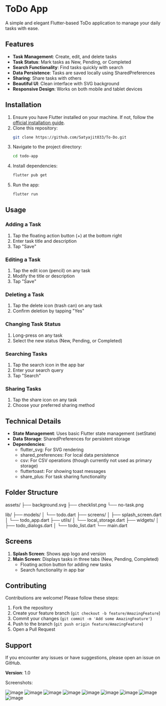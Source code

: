 # ToDo App

A simple and elegant Flutter-based ToDo application to manage your daily tasks with ease.

## Features

- **Task Management**: Create, edit, and delete tasks
- **Task Status**: Mark tasks as New, Pending, or Completed
- **Search Functionality**: Find tasks quickly with search
- **Data Persistence**: Tasks are saved locally using SharedPreferences
- **Sharing**: Share tasks with others
- **Beautiful UI**: Clean interface with SVG background
- **Responsive Design**: Works on both mobile and tablet devices

## Installation

1. Ensure you have Flutter installed on your machine. If not, follow the [official installation guide](https://flutter.dev/docs/get-started/install).
2. Clone this repository:
   ```bash
   git clone https://github.com/Satyajit033/To-Do.git
   ```
3. Navigate to the project directory:
   ```bash
   cd todo-app
   ```
4. Install dependencies:
   ```bash
   flutter pub get
   ```
5. Run the app:
   ```bash
   flutter run
   ```

## Usage

### Adding a Task
1. Tap the floating action button (+) at the bottom right
2. Enter task title and description
3. Tap "Save"

### Editing a Task
1. Tap the edit icon (pencil) on any task
2. Modify the title or description
3. Tap "Save"

### Deleting a Task
1. Tap the delete icon (trash can) on any task
2. Confirm deletion by tapping "Yes"

### Changing Task Status
1. Long-press on any task
2. Select the new status (New, Pending, or Completed)

### Searching Tasks
1. Tap the search icon in the app bar
2. Enter your search query
3. Tap "Search"

### Sharing Tasks
1. Tap the share icon on any task
2. Choose your preferred sharing method

## Technical Details

- **State Management**: Uses basic Flutter state management (setState)
- **Data Storage**: SharedPreferences for persistent storage
- **Dependencies**:
  - flutter_svg: For SVG rendering
  - shared_preferences: For local data persistence
  - csv: For CSV operations (though currently not used as primary storage)
  - fluttertoast: For showing toast messages
  - share_plus: For task sharing functionality


## Folder Structure

assets/
├── background.svg
├── checklist.png
└── no-task.png

lib/
├── models/
│   └── todo.dart
├── screens/
│   ├── splash_screen.dart
│   └── todo_app.dart
├── utils/
│   └── local_storage.dart
├── widgets/
│   ├── todo_dialogs.dart
│   └── todo_list.dart
└── main.dart


## Screens

1. **Splash Screen**: Shows app logo and version
2. **Main Screen**: Displays tasks in three tabs (New, Pending, Completed)
   - Floating action button for adding new tasks
   - Search functionality in app bar

## Contributing

Contributions are welcome! Please follow these steps:

1. Fork the repository
2. Create your feature branch (`git checkout -b feature/AmazingFeature`)
3. Commit your changes (`git commit -m 'Add some AmazingFeature'`)
4. Push to the branch (`git push origin feature/AmazingFeature`)
5. Open a Pull Request

## Support

If you encounter any issues or have suggestions, please open an issue on GitHub.

**Version**: 1.0  


Screenshots:

![image](https://github.com/user-attachments/assets/71688581-1333-4d3f-8cf8-cd64df22818d)
![image](https://github.com/user-attachments/assets/d39d6835-4f48-4188-9729-9fbea6508d81)
![image](https://github.com/user-attachments/assets/71ff7e63-2b8a-4059-85a0-db2ca17daa3d)
![image](https://github.com/user-attachments/assets/5cf7456f-c7f1-4ef9-96c2-8218518730c0)
![image](https://github.com/user-attachments/assets/509bc8d3-48db-4593-9f09-af31500ab60c)
![image](https://github.com/user-attachments/assets/7f03bc75-03a9-4145-9cca-bf294c26650b)
![image](https://github.com/user-attachments/assets/b92f9199-0752-4422-9d57-8f7ec140d070)
![image](https://github.com/user-attachments/assets/46f09815-fdde-4542-a14e-0f175a3aa74f)
![image](https://github.com/user-attachments/assets/52e6390f-3736-4709-aecd-c97dbf2162c3)


